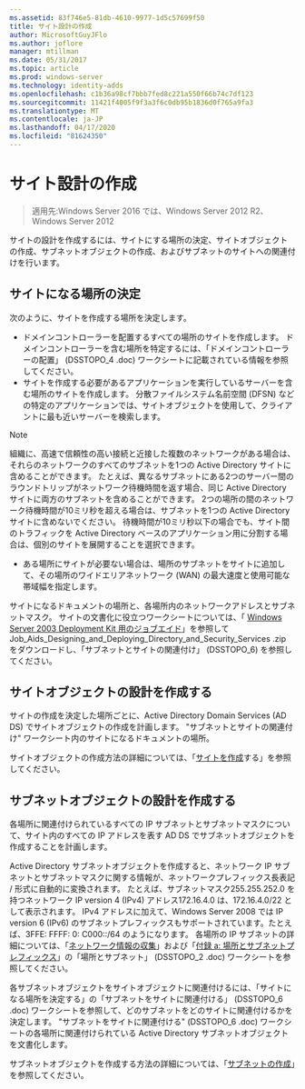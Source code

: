 ```yaml
---
ms.assetid: 83f746e5-81db-4610-9977-1d5c57699f50
title: サイト設計の作成
author: MicrosoftGuyJFlo
ms.author: joflore
manager: mtillman
ms.date: 05/31/2017
ms.topic: article
ms.prod: windows-server
ms.technology: identity-adds
ms.openlocfilehash: c1b36a98cf7bbb7fed8c221a550f66b74c7df123
ms.sourcegitcommit: 11421f4005f9f3a3f6c0db95b1836d0f765a9fa3
ms.translationtype: MT
ms.contentlocale: ja-JP
ms.lasthandoff: 04/17/2020
ms.locfileid: "81624350"
---
```

# <a name="creating-a-site-design"></a>サイト設計の作成

> 適用先:Windows Server 2016 では、Windows Server 2012 R2、Windows Server 2012

サイトの設計を作成するには、サイトにする場所の決定、サイトオブジェクトの作成、サブネットオブジェクトの作成、およびサブネットのサイトへの関連付けを行います。

## <a name="deciding-which-locations-will-become-sites"></a>サイトになる場所の決定

次のように、サイトを作成する場所を決定します。

- ドメインコントローラーを配置するすべての場所のサイトを作成します。 ドメインコントローラーを含む場所を特定するには、「ドメインコントローラーの配置」 (DSSTOPO_4 .doc) ワークシートに記載されている情報を参照してください。
- サイトを作成する必要があるアプリケーションを実行しているサーバーを含む場所のサイトを作成します。 分散ファイルシステム名前空間 (DFSN) などの特定のアプリケーションでは、サイトオブジェクトを使用して、クライアントに最も近いサーバーを検索します。

> [!NOTE]
> 組織に、高速で信頼性の高い接続と近接した複数のネットワークがある場合は、それらのネットワークのすべてのサブネットを1つの Active Directory サイトに含めることができます。 たとえば、異なるサブネットにある2つのサーバー間のラウンドトリップがネットワーク待機時間を返す場合、同じ Active Directory サイトに両方のサブネットを含めることができます。 2つの場所の間のネットワーク待機時間が10ミリ秒を超える場合は、サブネットを1つの Active Directory サイトに含めないでください。 待機時間が10ミリ秒以下の場合でも、サイト間のトラフィックを Active Directory ベースのアプリケーション用に分割する場合は、個別のサイトを展開することを選択できます。

- ある場所にサイトが必要ない場合は、場所のサブネットをサイトに追加して、その場所のワイドエリアネットワーク (WAN) の最大速度と使用可能な帯域幅を指定します。

サイトになるドキュメントの場所と、各場所内のネットワークアドレスとサブネットマスク。 サイトの文書化に役立つワークシートについては、「 [Windows Server 2003 Deployment Kit 用のジョブエイド](https://microsoft.com/download/details.aspx?id=9608)」を参照して Job_Aids_Designing_and_Deploying_Directory_and_Security_Services .zip をダウンロードし、「サブネットとサイトの関連付け」 (DSSTOPO_6) を参照してください。

## <a name="creating-a-site-object-design"></a>サイトオブジェクトの設計を作成する

サイトの作成を決定した場所ごとに、Active Directory Domain Services (AD DS) でサイトオブジェクトの作成を計画します。 "サブネットとサイトの関連付け" ワークシート内のサイトになるドキュメントの場所。

サイトオブジェクトの作成方法の詳細については、「[サイトを作成](https://docs.microsoft.com/previous-versions/windows/it-pro/windows-server-2008-R2-and-2008/cc772304(v=ws.11))する」を参照してください。

## <a name="creating-a-subnet-object-design"></a>サブネットオブジェクトの設計を作成する

各場所に関連付けられているすべての IP サブネットとサブネットマスクについて、サイト内のすべての IP アドレスを表す AD DS でサブネットオブジェクトを作成することを計画します。

Active Directory サブネットオブジェクトを作成すると、ネットワーク IP サブネットとサブネットマスクに関する情報が、ネットワークプレフィックス長表記<IP address> / <prefix length>形式に自動的に変換されます。 たとえば、サブネットマスク255.255.252.0 を持つネットワーク IP version 4 (IPv4) アドレス172.16.4.0 は、172.16.4.0/22 として表示されます。 IPv4 アドレスに加えて、Windows Server 2008 では IP version 6 (IPv6) のサブネットプレフィックスもサポートされています。たとえば、3FFE: FFFF: 0: C000::/64 のようになります。 各場所の IP サブネットの詳細については、「[ネットワーク情報の収集](../../ad-ds/plan/Collecting-Network-Information.md)」および「[付録 a: 場所とサブネットプレフィックス](Appendix-A--Locations-and-Subnet-Prefixes.md)」の「場所とサブネット」 (DSSTOPO_2 .doc) ワークシートを参照してください。

各サブネットオブジェクトをサイトオブジェクトに関連付けるには、「サイトになる場所を決定する」の「サブネットをサイトに関連付ける」 (DSSTOPO_6 .doc) ワークシートを参照して、どのサブネットをどのサイトに関連付けるかを決定します。 "サブネットをサイトに関連付ける" (DSSTOPO_6 .doc) ワークシートの各場所に関連付けられている Active Directory サブネットオブジェクトを文書化します。

サブネットオブジェクトを作成する方法の詳細については、「[サブネットの作成](https://docs.microsoft.com/previous-versions/windows/it-pro/windows-server-2008-R2-and-2008/cc770372(v=ws.11))」を参照してください。
